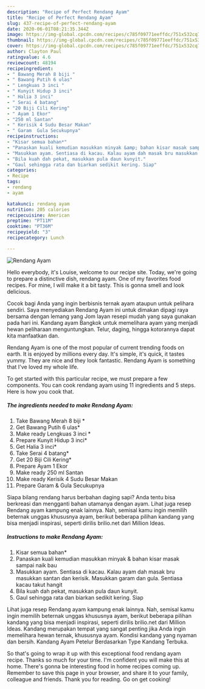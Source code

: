 ```yaml
---
description: "Recipe of Perfect Rendang Ayam"
title: "Recipe of Perfect Rendang Ayam"
slug: 437-recipe-of-perfect-rendang-ayam
date: 2020-06-01T08:21:35.344Z
image: https://img-global.cpcdn.com/recipes/c785f09771eeffdc/751x532cq70/rendang-ayam-resipi-foto-utama.jpg
thumbnail: https://img-global.cpcdn.com/recipes/c785f09771eeffdc/751x532cq70/rendang-ayam-resipi-foto-utama.jpg
cover: https://img-global.cpcdn.com/recipes/c785f09771eeffdc/751x532cq70/rendang-ayam-resipi-foto-utama.jpg
author: Clayton Paul
ratingvalue: 4.6
reviewcount: 48194
recipeingredient:
- " Bawang Merah 8 biji "
- " Bawang Putih 6 ulas"
- " Lengkuas 3 inci "
- " Kunyit Hidup 3 inci"
- " Halia 3 inci"
- " Serai 4 batang"
- "20 Biji Cili Kering"
- " Ayam 1 Ekor"
- "250 ml Santan"
- " Kerisik 4 Sudu Besar Makan"
- " Garam  Gula Secukupnya"
recipeinstructions:
- "Kisar semua bahan*"
- "Panaskan kuali kemudian masukkan minyak &amp; bahan kisar masak sampai naik bau"
- "Masukkan ayam. Sentiasa di kacau. Kalau ayam dah masak bru masukkan santan dan kerisik. Masukkan garam dan gula. Sentiasa kacau takut hangit"
- "Bila kuah dah pekat, masukkan pula daun kunyit."
- "Gaul sehingga rata dan biarkan sedikit kering. Siap"
categories:
- Recipe
tags:
- rendang
- ayam

katakunci: rendang ayam 
nutrition: 205 calories
recipecuisine: American
preptime: "PT11M"
cooktime: "PT36M"
recipeyield: "3"
recipecategory: Lunch

---
```



![Rendang Ayam](https://img-global.cpcdn.com/recipes/c785f09771eeffdc/751x532cq70/rendang-ayam-resipi-foto-utama.jpg)

Hello everybody, it's Louise, welcome to our recipe site. Today, we're going to prepare a distinctive dish, rendang ayam. One of my favorites food recipes. For mine, I will make it a bit tasty. This is gonna smell and look delicious.

Cocok bagi Anda yang ingin berbisnis ternak ayam ataupun untuk pelihara sendiri. Saya menyediakan Rendang Ayam ini untuk dimakan dipagi raya bersama dengan lemang yang Jom layan resepi mudah yang saya gunakan pada hari ini. Kandang ayam Bangkok untuk memelihara ayam yang menjadi hewan peliharaan menguntungkan. Telur, daging, hingga kotorannya dapat kita manfaatkan dan.

Rendang Ayam is one of the most popular of current trending foods on earth. It is enjoyed by millions every day. It's simple, it's quick, it tastes yummy. They are nice and they look fantastic. Rendang Ayam is something that I've loved my whole life.


To get started with this particular recipe, we must prepare a few components. You can cook rendang ayam using 11 ingredients and 5 steps. Here is how you cook that.

<!--inarticleads1-->

##### The ingredients needed to make Rendang Ayam:

1. Take  Bawang Merah 8 biji *
1. Get  Bawang Putih 6 ulas*
1. Make ready  Lengkuas 3 inci *
1. Prepare  Kunyit Hidup 3 inci*
1. Get  Halia 3 inci*
1. Take  Serai 4 batang*
1. Get 20 Biji Cili Kering*
1. Prepare  Ayam 1 Ekor
1. Make ready 250 ml Santan
1. Make ready  Kerisik 4 Sudu Besar Makan
1. Prepare  Garam &amp; Gula Secukupnya


Siapa bilang rendang harus berbahan daging sapi? Anda tentu bisa berkreasi dan mengganti bahan utamanya dengan ayam. Lihat juga resep Rendang ayam kampung enak lainnya. Nah, semisal kamu ingin memilih beternak unggas khususnya ayam, berikut beberapa pilihan kandang yang bisa menjadi inspirasi, seperti dirilis brilio.net dari Million Ideas. 

<!--inarticleads2-->

##### Instructions to make Rendang Ayam:

1. Kisar semua bahan*
1. Panaskan kuali kemudian masukkan minyak &amp; bahan kisar masak sampai naik bau
1. Masukkan ayam. Sentiasa di kacau. Kalau ayam dah masak bru masukkan santan dan kerisik. Masukkan garam dan gula. Sentiasa kacau takut hangit
1. Bila kuah dah pekat, masukkan pula daun kunyit.
1. Gaul sehingga rata dan biarkan sedikit kering. Siap


Lihat juga resep Rendang ayam kampung enak lainnya. Nah, semisal kamu ingin memilih beternak unggas khususnya ayam, berikut beberapa pilihan kandang yang bisa menjadi inspirasi, seperti dirilis brilio.net dari Million Ideas. Kandang merupakan tempat yang sangat penting jika Anda ingin memelihara hewan ternak, khususnya ayam. Kondisi kandang yang nyaman dan bersih. Kandang Ayam Petelur Berdasarkan Type Kandang Terbuka. 

So that's going to wrap it up with this exceptional food rendang ayam recipe. Thanks so much for your time. I'm confident you will make this at home. There's gonna be interesting food in home recipes coming up. Remember to save this page in your browser, and share it to your family, colleague and friends. Thank you for reading. Go on get cooking!
